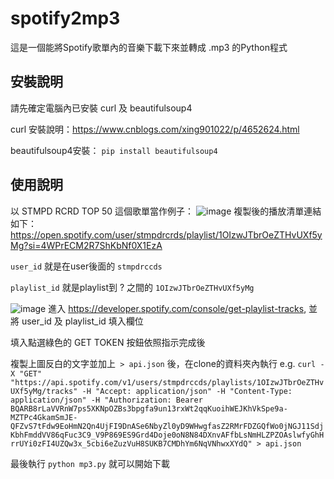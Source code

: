 # spotify2mp3

這是一個能將Spotify歌單內的音樂下載下來並轉成 .mp3 的Python程式

## 安裝說明

請先確定電腦內已安裝 curl 及 beautifulsoup4

curl 安裝說明：https://www.cnblogs.com/xing901022/p/4652624.html

beautifulsoup4安裝： `pip install beautifulsoup4`

## 使用說明

以 STMPD RCRD TOP 50 這個歌單當作例子：
![image](https://i.imgur.com/Txy8DBj.png)
複製後的播放清單連結如下：
https://open.spotify.com/user/stmpdrcrds/playlist/1OIzwJTbrOeZTHvUXf5yMg?si=4WPrECM2R7ShKbNf0X1EzA

`user_id` 就是在user後面的 `stmpdrccds`

`playlist_id` 就是playlist到 ? 之間的 `1OIzwJTbrOeZTHvUXf5yMg`

![image](https://i.imgur.com/TMw93tc.png)
進入 https://developer.spotify.com/console/get-playlist-tracks, 並將 user_id 及 playlist_id 填入欄位

填入點選綠色的 GET TOKEN 按鈕依照指示完成後

複製上圖反白的文字並加上` > api.json` 後，在clone的資料夾內執行
e.g.
`curl -X "GET" "https://api.spotify.com/v1/users/stmpdrccds/playlists/1OIzwJTbrOeZTHvUXf5yMg/tracks" -H "Accept: application/json" -H "Content-Type: application/json" -H "Authorization: Bearer BQARB8rLaVVRnW7ps5XKNpOZBs3bpgfa9un13rxWt2qqKuoihWEJKhVkSpe9a-MZTPc4GkamSmJE-QFZvS7tFdw9EoHmN2Qn4UjFI9DnASe6NbyZl0yD9WHwgfasZ2RMrFDZGQfWo0jNGJ11SdjKbhFmddVV86qFuc3C9_V9P869ES9Grd4Doje0oN8N84DXnvAFfbLsNmHLZPZOAslwfyGhHrrUYi0zFI4UZQw3x_5cbi6eZuzVuH8SUKB7CMDhYm6NqVNhwxXYdQ" > api.json
`

最後執行 `python mp3.py` 就可以開始下載
